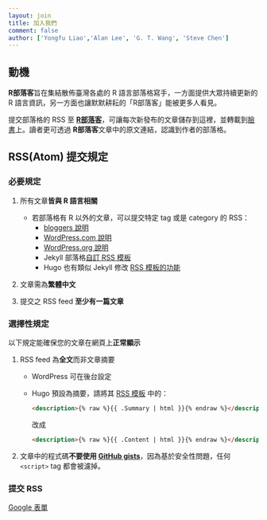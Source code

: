 ```yaml
---
layout: join
title: 加入我們
comment: false
author: ['Yongfu Liao','Alan Lee', 'G. T. Wang', 'Steve Chen']
---
```


## 動機

**R部落客**旨在集結散佈臺灣各處的 R 語言部落格寫手，一方面提供大眾持續更新的 R 語言資訊，另一方面也讓默默耕耘的「R部落客」能被更多人看見。

提交部落格的 RSS 至 **[R部落客](./join.html)**，可讓每次新發布的文章儲存到這裡，並轉載到[臉書](https://www.facebook.com/twRblogger)上。讀者更可透過 **R部落客**文章中的原文連結，認識到作者的部落格。

## RSS(Atom) 提交規定

### 必要規定

1. 所有文章**皆與 R 語言相關**

    - 若部落格有 R 以外的文章，可以提交特定 tag 或是 category 的 RSS：
        - [bloggers 說明](https://support.google.com/blogger/answer/97933?topic=12501)
        - [WordPress.com 說明](https://en.support.wordpress.com/feeds/#your-feeds)
        - [WordPress.org 說明](https://codex.wordpress.org/WordPress_Feeds#Categories_and_Tags)
        - Jekyll 部落格[自訂 RSS 模板](https://devblog.dymel.pl/2017/02/09/category-rss-feed-in-jekyll/)
        - Hugo 也有類似 Jekyll 修改 [RSS 模板的功能](https://gohugo.io/templates/rss/)

1. 文章需為**繁體中文**

1. 提交之 RSS feed **至少有一篇文章**

### 選擇性規定

以下規定能確保您的文章在網頁上**正常顯示**

1. RSS feed 為**全文**而非文章摘要

    - WordPress 可在後台設定

    - Hugo 預設為摘要，請將其 [RSS 模板](https://gohugo.io/templates/rss/#the-embedded-rss-xml) 中的：
        
        ```html
        <description>{% raw %}{{ .Summary | html }}{% endraw %}</description>
        ```
        
        改成

        ```html
        <description>{% raw %}{{ .Content | html }}{% endraw %}</description>
        ```
1. 文章中的程式碼**不要使用 [GitHub gists](https://help.github.com/articles/about-gists/)**，因為基於安全性問題，任何 `<script>` tag 都會被濾掉。

### 提交 RSS

[Google 表單](http://bit.ly/AppRblog)